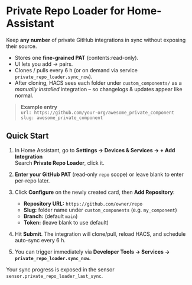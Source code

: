 # Private Repo Loader for Home-Assistant

Keep **any number** of private GitHub integrations in sync without
exposing their source.

* Stores one **fine-grained PAT** (contents:read-only).
* UI lets you add <repo URL> → <slug> pairs.
* Clones / pulls every 6 h (or on demand via service `private_repo_loader.sync_now`).
* After cloning, HACS sees each folder under `custom_components/` as a
  *manually installed* integration – so changelogs & updates appear
  like normal.

> **Example entry**  
> `url: https://github.com/your-org/awesome_private_component`  
> `slug: awesome_private_component`

## Quick Start

1. In Home Assistant, go to **Settings → Devices & Services → + Add Integration**  
   Search **Private Repo Loader**, click it.

2. **Enter your GitHub PAT** (read‐only `repo` scope) or leave blank to enter per-repo later.

3. Click **Configure** on the newly created card, then **Add Repository**:
   - **Repository URL:** `https://github.com/owner/repo`  
   - **Slug:** folder name under `custom_components` (e.g. `my_component`)  
   - **Branch:** (default `main`)  
   - **Token:** (leave blank to use default)

4. Hit **Submit**. The integration will clone/pull, reload HACS, and schedule auto-sync every 6 h.

5. You can trigger immediately via **Developer Tools → Services → `private_repo_loader.sync_now`.**

Your sync progress is exposed in the sensor `sensor.private_repo_loader_last_sync`.
